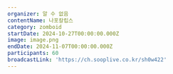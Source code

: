 ```yaml
---
organizer: 알 수 없음
contentName: 나포칼립스
category: zomboid
startDate: 2024-10-27T00:00:00.000Z
image: image.png
endDate: 2024-11-07T00:00:00.000Z
participants: 60
broadcastLink: 'https://ch.sooplive.co.kr/sh0w422'
---
```


